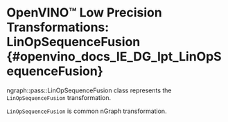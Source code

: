 # OpenVINO™ Low Precision Transformations: LinOpSequenceFusion {#openvino_docs_IE_DG_lpt_LinOpSequenceFusion}

ngraph::pass::LinOpSequenceFusion class represents the `LinOpSequenceFusion` transformation.

`LinOpSequenceFusion` is common nGraph transformation.
